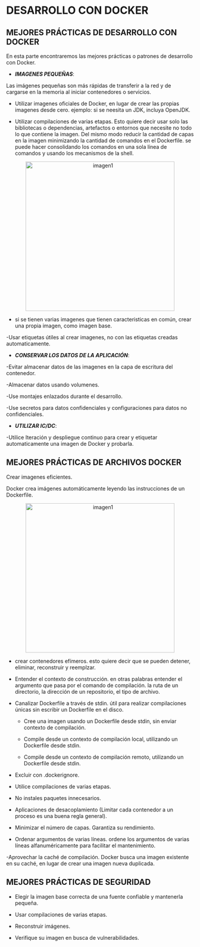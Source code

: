 # DESARROLLO CON DOCKER 

## MEJORES PRÁCTICAS DE DESARROLLO CON DOCKER

En esta parte encontraremos las mejores prácticas o patrones de desarrollo con Docker. 

* **_IMAGENES PEQUEÑAS_**:

Las imágenes pequeñas son más rápidas de transferir a la red y de cargarse en la memoria al iniciar contenedores o servicios.

- Utilizar imagenes oficiales de Docker, en lugar de crear las propias imagenes desde cero. 
ejemplo: si se neesita un JDK, incluya OpenJDK.

- Utilizar compilaciones de varias etapas. Esto quiere decir usar solo las bibliotecas o dependencias, artefactos o entornos que necesite no todo lo que contiene la imagen. Del mismo modo reducir la cantidad de capas en la imagen minimizando la cantidad de comandos en el Dockerfile. se puede hacer consolidando los comandos en una sola línea de comandos y usando los mecanismos de la shell.

<p align="center"><img src="../CindyFonseca/Dev_with_Docker/BP IMG 1.png" alt="imagen1" width="400"/></p>

- si se tienen varias imagenes que tienen caracteristicas en común, crear una propia imagen, como imagen base.

-Usar etiquetas útiles al crear imagenes, no con las etiquetas creadas automaticamente. 


* **_CONSERVAR LOS DATOS DE LA APLICACIÓN_**:

-Evitar almacenar datos de las imagenes en la capa de escritura del contenedor.

-Almacenar datos usando volumenes.

-Use montajes enlazados durante el desarrollo.

-Use secretos para datos confidenciales y configuraciones para datos no confidenciales.

* **_UTILIZAR IC/DC_**:

-Utilice Iteración y despliegue continuo para crear y etiquetar automaticamente una imagen de Docker y probarla.



## MEJORES PRÁCTICAS DE ARCHIVOS DOCKER

Crear imagenes eficientes.

Docker crea imágenes automáticamente leyendo las instrucciones de un Dockerfile.

<p align="center"><img src="../CindyFonseca/Dev_with_Docker/BP IMG 2.png" alt="imagen1" width="400"/></p>

- crear contenedores efímeros. esto quiere decir que se pueden detener, eliminar, reconstruir y reemplzar. 

- Entender el contexto de construcción. en otras palabras entender el argumento que pasa por el comando de compilación. la ruta de un directorio, la dirección de un repositorio, el tipo de archivo.

- Canalizar Dockerfile a través de stdin. útil para realizar compilaciones únicas sin escribir un Dockerfile en el disco.

    - Cree una imagen usando un Dockerfile desde stdin, sin enviar contexto de compilación.

    - Compile desde un contexto de compilación local, utilizando un Dockerfile desde stdin.

    - Compile desde un contexto de compilación remoto, utilizando un Dockerfile desde stdin.

- Excluir con .dockerignore.

- Utilice compilaciones de varias etapas.

- No instales paquetes innecesarios.

- Aplicaciones de desacoplamiento (Limitar cada contenedor a un proceso es una buena regla general).

- Minimizar el número de capas.
Garantiza su rendimiento.

- Ordenar argumentos de varias líneas.
ordene los argumentos de varias líneas alfanuméricamente para facilitar el mantenimiento. 

-Aprovechar la caché de compilación.
Docker busca una imagen existente en su caché, en lugar de crear una imagen nueva duplicada.

## MEJORES PRÁCTICAS DE SEGURIDAD

- Elegir la imagen base correcta de una fuente confiable y mantenerla pequeña.

- Usar compilaciones de varias etapas.

- Reconstruir imágenes.

- Verifique su imagen en busca de vulnerabilidades.